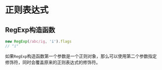 # 正则表达式

## RegExp构造函数

```js
new RegExp(/abc/ig, 'i').flags
// "i"
```

如果`RegExp`构造函数第一个参数是一个正则对象，那么可以使用第二个参数指定修饰符，同时会覆盖原来的正则表达式的修饰符。

